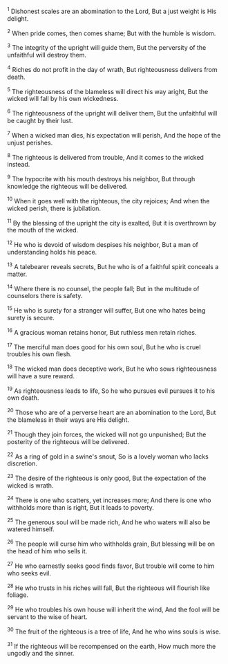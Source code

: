 <sup>1</sup> 
Dishonest scales are an abomination to the Lord, But a just weight is His delight. 

<sup>2</sup> 
When pride comes, then comes shame; But with the humble is wisdom. 

<sup>3</sup> 
The integrity of the upright will guide them, But the perversity of the unfaithful will destroy them. 

<sup>4</sup> 
Riches do not profit in the day of wrath, But righteousness delivers from death. 

<sup>5</sup> 
The righteousness of the blameless will direct his way aright, But the wicked will fall by his own wickedness. 

<sup>6</sup> 
The righteousness of the upright will deliver them, But the unfaithful will be caught by their lust. 

<sup>7</sup> 
When a wicked man dies, his expectation will perish, And the hope of the unjust perishes. 

<sup>8</sup> 
The righteous is delivered from trouble, And it comes to the wicked instead. 

<sup>9</sup> 
The hypocrite with his mouth destroys his neighbor, But through knowledge the righteous will be delivered. 

<sup>10</sup> 
When it goes well with the righteous, the city rejoices; And when the wicked perish, there is jubilation. 

<sup>11</sup> 
By the blessing of the upright the city is exalted, But it is overthrown by the mouth of the wicked. 

<sup>12</sup> 
He who is devoid of wisdom despises his neighbor, But a man of understanding holds his peace. 

<sup>13</sup> 
A talebearer reveals secrets, But he who is of a faithful spirit conceals a matter. 

<sup>14</sup> 
Where there is no counsel, the people fall; But in the multitude of counselors there is safety. 

<sup>15</sup> 
He who is surety for a stranger will suffer, But one who hates being surety is secure. 

<sup>16</sup> 
A gracious woman retains honor, But ruthless men retain riches. 

<sup>17</sup> 
The merciful man does good for his own soul, But he who is cruel troubles his own flesh. 

<sup>18</sup> 
The wicked man does deceptive work, But he who sows righteousness will have a sure reward. 

<sup>19</sup> 
As righteousness leads to life, So he who pursues evil pursues it to his own death. 

<sup>20</sup> 
Those who are of a perverse heart are an abomination to the Lord, But the blameless in their ways are His delight. 

<sup>21</sup> 
Though they join forces, the wicked will not go unpunished; But the posterity of the righteous will be delivered. 

<sup>22</sup> 
As a ring of gold in a swine's snout, So is a lovely woman who lacks discretion. 

<sup>23</sup> 
The desire of the righteous is only good, But the expectation of the wicked is wrath. 

<sup>24</sup> 
There is one who scatters, yet increases more; And there is one who withholds more than is right, But it leads to poverty. 

<sup>25</sup> 
The generous soul will be made rich, And he who waters will also be watered himself. 

<sup>26</sup> 
The people will curse him who withholds grain, But blessing will be on the head of him who sells it. 

<sup>27</sup> 
He who earnestly seeks good finds favor, But trouble will come to him who seeks evil. 

<sup>28</sup> 
He who trusts in his riches will fall, But the righteous will flourish like foliage. 

<sup>29</sup> 
He who troubles his own house will inherit the wind, And the fool will be servant to the wise of heart. 

<sup>30</sup> 
The fruit of the righteous is a tree of life, And he who wins souls is wise. 

<sup>31</sup> 
If the righteous will be recompensed on the earth, How much more the ungodly and the sinner.
